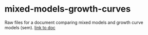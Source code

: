 # mixed-models-growth-curves

Raw files for a document comparing mixed models and growth curve models (sem). [link to doc](http://m-clark.github.io/docs/mixedModels/growth_vs_mixed.html)
